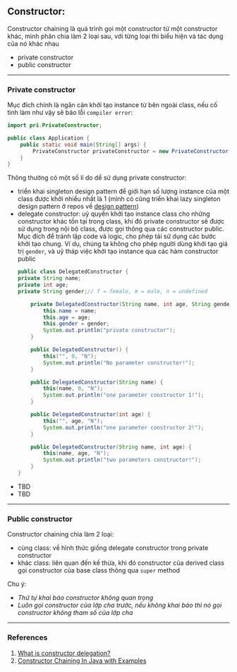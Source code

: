 ## Constructor:
Constructor chaining là quá trình gọi một constructor từ một constructor khác, mình phân chia làm 2 loại sau, với từng loại thì biểu hiện và tác dụng của nó khác nhau

- private constructor
- public constructor
***
### Private constructor
Mục đích chính là ngăn cản khởi tạo instance từ bên ngoài class, nếu cố tình làm như vậy sẽ báo lỗi `compiler error`:

```java
import pri.PrivateConstructor;

public class Application {
    public static void main(String[] args) {
        PrivateConstructor privateConstructor = new PrivateConstructor(); // complier error
    }
}
```
Thông thường có một số lí do dể sử dụng private constructor:
- triển khai singleton design pattern để giới hạn số lượng instance của một class được khởi nhiều nhất là 1 (mình có cũng triển khai lazy singleton design pattern ở repos về [design pattern](https://github.com/manhcntt21/design-pattern))
- delegate constructor: uỷ quyền khởi tạo instance class cho những constructor khác tồn tại trong class, khi đó private constructor sẽ được sử dụng trong nội bộ class, được gọi thông qua các constructor public. Mục đích để tránh lặp code và logic, cho phép tái sử dụng các bước khởi tạo chung. Ví dụ, chúng ta không cho phép người dùng khởi tạo giá trị `gender`, và uỷ tháp việc khởi tạo instance qua các hàm constructor public
    ```java
    public class DelegatedConstructor {
    private String name;
    private int age;
    private String gender;// f = female, m = male, n = undefined
    
        private DelegatedConstructor(String name, int age, String gender) {
            this.name = name;
            this.age = age;
            this.gender = gender;
            System.out.println("private constructor");
        }
    
        public DelegatedConstructor() {
            this("", 0, "N");
            System.out.println("No parameter constructor!");
        }
    
        public DelegatedConstructor(String name) {
            this(name, 0, "N");
            System.out.println("one parameter constructor 1!");
        }
    
        public DelegatedConstructor(int age) {
            this("", age, "N");
            System.out.println("one parameter constructor 2!");
        }
    
        public DelegatedConstructor(String name, int age) {
            this(name, age, "N");
            System.out.println("two parameters constructor!");
        }
    }
    ```
- TBD
- TBD
***
### Public constructor
Constructor chaining chia làm 2 loại:
- cùng class: về hình thức giống delegate constructor trong private constructor
- khác class: liên quan đến kế thừa, khi đó constructor của derived class gọi constructor của base class thông qua `super` method

Chu ý:
- *Thứ tự khai báo constructor không quan trọng*
- *Luôn gọi constructor của lớp cha trước, nếu không khai báo thì nó gọi constructor không tham số của lớp cha*
***
### References
1. [What is constructor delegation?](https://www.linkedin.com/advice/0/how-do-you-overload-delegate-constructors#:~:text=Constructor%20delegation%20is%20the%20ability,specify%20the%20differences%20between%20constructors.)
2. [Constructor Chaining In Java with Examples](https://www.geeksforgeeks.org/constructor-chaining-java-examples/)
